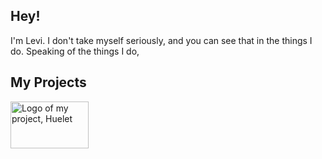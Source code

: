 ## Hey!

I'm Levi. I don't take myself seriously, and you can see that in the things I do. Speaking of the things I do, 
## My Projects
<a href="https://huelet.net">
  <img src="https://cdn.huelet.net/assets/hnlogo-ts.png" alt="Logo of my project, Huelet" width="125px" height="75px" />
</a>

